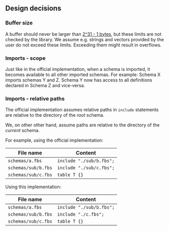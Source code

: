 ## Design decisions


### Buffer size

A buffer should never be larger than [2^31 - 1 bytes][size limits], but these limits are not checked by the library.
We assume e.g. strings and vectors provided by the user do not exceed these limits.
Exceeding them might result in overflows.


### Imports - scope

Just like in the official implementation, when a schema is imported, it becomes available to all other imported schemas.
For example: Schema X imports schemas Y and Z. Schema Y now has access to all definitions declared in Schema Z and vice-versa.

### Imports - relative paths

The official implementation assumes relative paths in `include` statements are relative to the directory of the *root* schema.

We, on other other hand, assume paths are relative to the directory of the *current* schema.

For example, using the official implementation:


|      File name      |         Content          |
| ------------------- | ------------------------ |
| `schemas/a.fbs`     | `include "./sub/b.fbs";` |
| `schemas/sub/b.fbs` | `include "./sub/c.fbs";` |
| `schemas/sub/c.fbs` | `table T {}`             |

Using this implementation:

|      File name      |         Content          |
| ------------------- | ------------------------ |
| `schemas/a.fbs`     | `include "./sub/b.fbs";` |
| `schemas/sub/b.fbs` | `include "./c.fbs";`     |
| `schemas/sub/c.fbs` | `table T {}`             |

[size limits]: https://github.com/dvidelabs/flatcc/blob/master/doc/binary-format.md#size-limits
